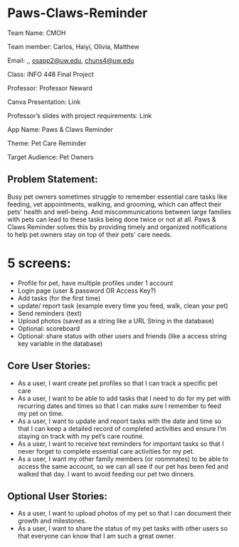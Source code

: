 # Paws-Claws-Reminder
Team Name: CMOH

Team member: Carlos, Haiyi, Olivia, Matthew

Email: ,, osapp2@uw.edu, chuns4@uw.edu

Class: INFO 448 Final Project

Professor: Professor Neward

Canva Presentation: Link

Professor’s slides with project requirements: Link 

App Name: Paws & Claws Reminder 

Theme: Pet Care Reminder

Target Audience: Pet Owners

## Problem Statement: 
Busy pet owners sometimes struggle to remember essential care tasks like feeding, vet appointments, walking, and grooming, which can affect their pets' health and well-being. And miscommunications between large families with pets can lead to these tasks being done twice or not at all. Paws & Claws Reminder solves this by providing timely and organized notifications to help pet owners stay on top of their pets' care needs.


# 5 screens:
- Profile for pet, have multiple profiles under 1 account
- Login page (user & password OR Access Key?)
- Add tasks (for the first time)
- update/ report task (example every time you feed, walk, clean your pet)
- Send reminders (text)
- Upload photos (saved as a string like a URL String in the database)
- Optional: scoreboard
- Optional: share status with other users and friends (like a access string key variable in the database)

## Core User Stories: 
- As a user, I want create pet profiles so that I can track a specific pet care
- As a user, I want to be able to add tasks that I need to do for my pet with recurring dates and times so that I can make sure I remember to feed my pet on time.
- As a user, I want to update and report tasks with the date and time so that I can keep a detailed record of completed activities and ensure I’m staying on track with my pet’s care routine.
- As a user, I want to receive text reminders for important tasks so that I never forget to complete essential care activities for my pet.
- As a user, I want my other family members (or roommates) to be able to access the same account, so we can all see if our pet has been fed and walked that day. I want to avoid feeding our pet two dinners.

## Optional User Stories: 
- As a user, I want to upload photos of my pet so that I can document their growth and milestones.
- As a user, I want to share the status of my pet tasks with other users so that everyone can know that I am such a great owner.

